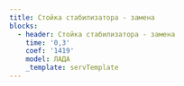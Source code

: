 ```yaml
---
title: Стойка стабилизатора - замена
blocks:
  - header: Стойка стабилизатора - замена
    time: '0,3'
    coef: '1419'
    model: ЛАДА
    _template: servTemplate
---
```

        